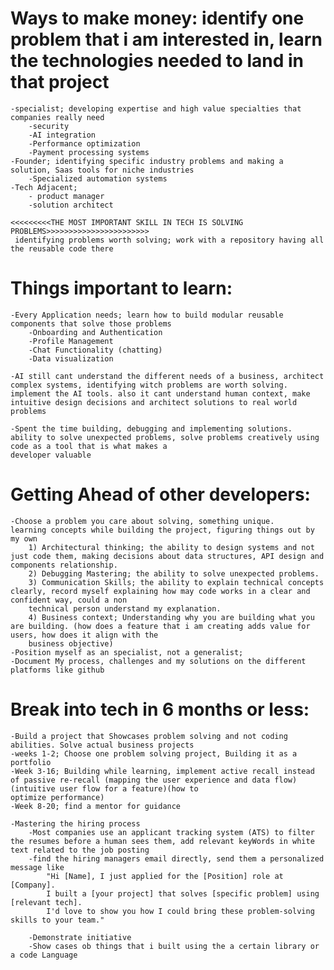 # Ways to make money: identify one problem that i am interested in, learn the technologies needed to land in that project
    -specialist; developing expertise and high value specialties that companies really need
        -security
        -AI integration 
        -Performance optimization
        -Payment processing systems
    -Founder; identifying specific industry problems and making a solution, Saas tools for niche industries
        -Specialized automation systems
    -Tech Adjacent; 
        - product manager
        -solution architect

    <<<<<<<<<THE MOST IMPORTANT SKILL IN TECH IS SOLVING PROBLEMS>>>>>>>>>>>>>>>>>>>>>>>
     identifying problems worth solving; work with a repository having all the reusable code there


# Things important to learn:
    -Every Application needs; learn how to build modular reusable components that solve those problems
        -Onboarding and Authentication
        -Profile Management 
        -Chat Functionality (chatting)
        -Data visualization

    -AI still cant understand the different needs of a business, architect complex systems, identifying witch problems are worth solving.
    implement the AI tools. also it cant understand human context, make intuitive design decisions and architect solutions to real world problems

    -Spent the time building, debugging and implementing solutions. ability to solve unexpected problems, solve problems creatively using code as a tool that is what makes a 
    developer valuable 


# Getting Ahead of other developers: 
    -Choose a problem you care about solving, something unique.
    learning concepts while building the project, figuring things out by my own
        1) Architectural thinking; the ability to design systems and not just code them, making decisions about data structures, API design and components relationship.
        2) Debugging Mastering; the ability to solve unexpected problems.
        3) Communication Skills; the ability to explain technical concepts clearly, record myself explaining how may code works in a clear and confident way, could a non 
        technical person understand my explanation.
        4) Business context; Understanding why you are building what you are building. (how does a feature that i am creating adds value for users, how does it align with the 
        business objective)
    -Position myself as an specialist, not a generalist; 
    -Document My process, challenges and my solutions on the different platforms like github
    

# Break into tech in 6 months or less:
    -Build a project that Showcases problem solving and not coding abilities. Solve actual business projects
    -weeks 1-2; Choose one problem solving project, Building it as a portfolio
    -Week 3-16; Building while learning, implement active recall instead of passive re-recall (mapping the user experience and data flow)(intuitive user flow for a feature)(how to
    optimize performance)
    -Week 8-20; find a mentor for guidance
    
    -Mastering the hiring process   
        -Most companies use an applicant tracking system (ATS) to filter the resumes before a human sees them, add relevant keyWords in white text related to the job posting
        -find the hiring managers email directly, send them a personalized message like
            "Hi [Name], I just applied for the [Position] role at [Company]. 
            I built a [your project] that solves [specific problem] using [relevant tech]. 
            I'd love to show you how I could bring these problem-solving skills to your team."
        
        -Demonstrate initiative
        -Show cases ob things that i built using the a certain library or a code Language